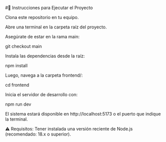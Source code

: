 #🚀 Instrucciones para Ejecutar el Proyecto

Clona este repositorio en tu equipo.

Abre una terminal en la carpeta raíz del proyecto.

Asegúrate de estar en la rama main:

git checkout main

Instala las dependencias desde la raíz:

npm install

Luego, navega a la carpeta frontend/:

cd frontend

Inicia el servidor de desarrollo con:

npm run dev

El sistema estará disponible en http://localhost:5173 o el puerto que indique la terminal.

⚠️ Requisitos: Tener instalada una versión reciente de Node.js (recomendado: 18.x o superior).
